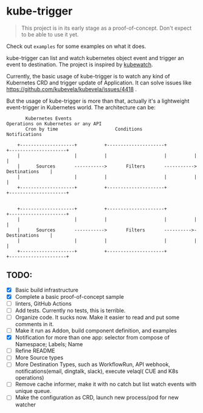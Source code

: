 # kube-trigger

> This project is in its early stage as a proof-of-concept. Don't expect to be able to use it yet.

Check out `examples` for some examples on what it does.

kube-trigger can list and watch kubernetes object event and trigger an event to destination. The project is inspired
by [kubewatch](https://github.com/vmware-archive/kubewatch).

Currently, the basic usage of kube-trigger is to watch any kind of Kubernetes CRD and trigger update of Application. It
can solve issues like https://github.com/kubevela/kubevela/issues/4418 .

But the usage of kube-trigger is more than that, actually it's a lightweight event-trigger in Kubernetes world. The
architecture can be:

```                                                                                                                                                                                    
       Kubernetes Events                                              Operations on Kubernetes or any API
       Cron by time                     Conditions                      Notifications                                                                                           
                                                                                             
    +--------------------+          +---------------------+          +---------------------+ 
    |                    |          |                     |          |                     | 
    |      Sources       ----------->       Filters       ----------->     Destinations    | 
    |                    |          |                     |          |                     | 
    +--------------------+          +---------------------+          +---------------------+ 
                                                                                            
                                                                                             
    +--------------------+          +---------------------+          +---------------------+ 
    |                    |          |                     |          |                     | 
    |      Sources       ----------->       Filters       ---------->-     Destinations    | 
    |                    |          |                     |          |                     | 
    +--------------------+          +---------------------+          +---------------------+ 
```

## TODO:

- [x] Basic build infrastructure
- [x] Complete a basic proof-of-concept sample
- [ ] linters, GitHub Actions
- [ ] Add tests. Currently no tests, this is terrible.
- [ ] Organize code. It sucks now. Make it easier to read and put some comments in it.
- [ ] Make it run as Addon, build component definition, and examples
- [x] Notification for more than one app: selector from compose of Namespace; Labels; Name
- [ ] Refine README
- [ ] More Source types
- [ ] More Destination Types, such as WorkflowRun, API webhook, notifications(email, dingtalk, slack), execute velaql(
  CUE and K8s operations)
- [ ] Remove cache informer, make it with no catch but list watch events with unique queue.
- [ ] Make the configuration as CRD, launch new process/pod for new watcher
